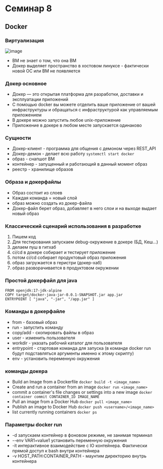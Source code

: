 # Семинар 8

## Docker

### Виртуализация

![image](https://github.com/timattt/Tmp/assets/25401699/2956345a-dd1e-4679-bd7a-c81431ba9a13)

* ВМ не знает о том, что она ВМ
* Докер выделяет пространство в хостовом линуксе - фактически новой ОС или ВМ не появляется

### Докер основное

* Докер — это открытая платформа для разработки, доставки и эксплуатации приложений
* С помощью docker вы можете отделить ваше приложение от вашей инфраструктуры и обращаться с инфраструктурой как управляемым приложением
* В докере можно запустить любое unix-приложение
* Приложение в докере в любом месте запускается одинаково

### Сущности

* Докер-клиент - программа для общения с демоном через REST_API
* Докер-демон - делает всю работу ```systemctl start docker```
* образ - снапшот ВМ
* контейнер - запущенный и работающий в данный момент образ
* реестр - хранилище образов

### Образа и докерфайлы

* Образ состоит из слоев
* Каждая команда = новый слой
* образ можно создать из докер-файла
* Докер-файл берет образ, добавляет в него слои и на выходе выдает новый образ

### Классический сценарий использования в разработке

1. Пишем код
2. Для тестирования запускаем debug-окружение в докере (БД, Кеш...)
3. делаем пуш в гитхаб
4. ci/cd в докере собирает и тестирует приложение
5. потом ci/cd собирает продуктовый образ приложения
6. образ загружается в геристри (докер-хаб)
7. образ разворачивается в продуктовом окружении

### Простой докерфайл для java

```
FROM openjdk:17-jdk-alpine
COPY target/docker-java-jar-0.0.1-SNAPSHOT.jar app.jar
ENTRYPOINT [ "java", "-jar", "/app.jar" ]
```

### Команды в докерфайле

* from - базовый образ
* run - запустить команду
* copy/add - скопировать файлы в образ
* user - изменить пользователя
* workdir - указать рабочий каталог для пользователя
* entrypoint - стартовая команда для запуска (в команде docker run будут подставляться аргументы именно к этому скрипту)
* env - установить переменную окружения

### команды докера

* Build an Image from a Dockerfile ```docker build -t <image_name> ```
* Create and run a container from an image ```docker run <image_name>```
* commit a container's file changes or settings into a new image ```docker container commit CONTAINER_ID IMAGE_NAME```
* Pull an image from a Docker Hub ```docker pull <image_name>```
* Publish an image to Docker Hub ```docker push <username>/<image_name>```
* list currently running containers ```docker ps```

### Параметры docker run

* -d запускаем контейнер в фоновом режиме, не занимая терминал
* --env VAR1=value1 установить переменную окружения
* -it интерактивное взаимодействие с IO контейнера. Фактически прямой доступ к bash внутри контейнера
* -v HOST_PATH:CONTAINER_PATH - маунтим директорию внутрь контейнера




